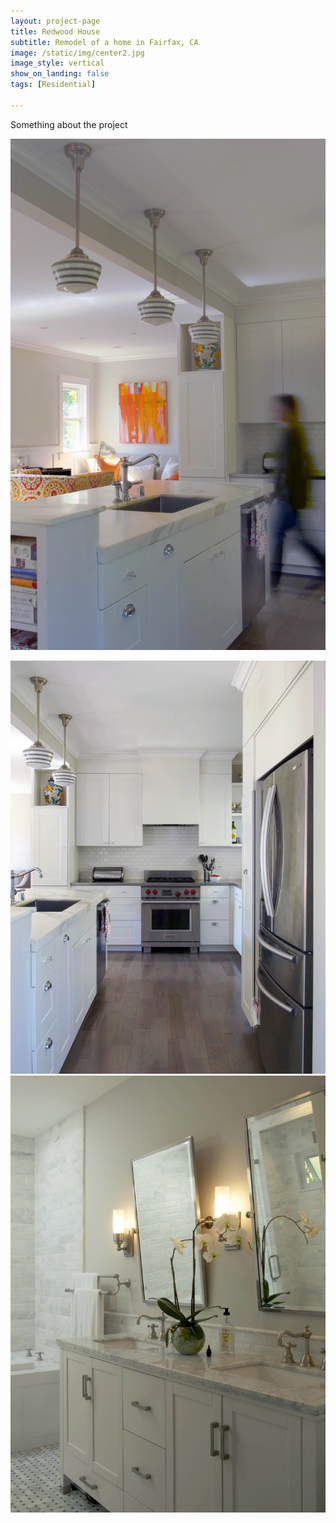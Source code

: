 ```yaml
---
layout: project-page
title: Redwood House
subtitle: Remodel of a home in Fairfax, CA
image: /static/img/center2.jpg
image_style: vertical
show_on_landing: false
tags: [Residential]

---
```


Something about the project 

![](/static/img/center1.jpg)

![](/static/img/center3.jpg)
![](/static/img/center4.jpg)


